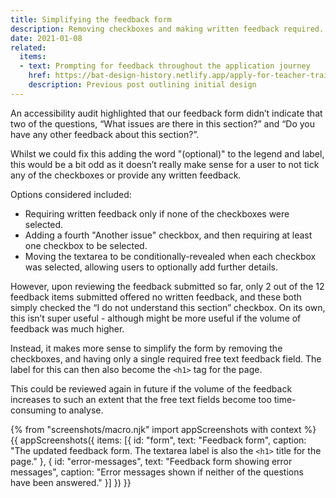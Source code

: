 ```yaml
---
title: Simplifying the feedback form
description: Removing checkboxes and making written feedback required.
date: 2021-01-08
related:
  items:
  - text: Prompting for feedback throughout the application journey
    href: https://bat-design-history.netlify.app/apply-for-teacher-training/feedback-component/
    description: Previous post outlining initial design
---
```


An accessibility audit highlighted that our feedback form didn’t indicate that two of the questions, “What issues are there in this section?” and “Do you have any other feedback about this section?”.

Whilst we could fix this adding the word "(optional)" to the legend and label, this would be a bit odd as it doesn’t really make sense for a user to not tick any of the checkboxes or provide any written feedback.

Options considered included:

  * Requiring written feedback only if none of the checkboxes were selected.
  * Adding a fourth "Another issue" checkbox, and then requiring at least one checkbox to be selected.
  * Moving the textarea to be conditionally-revealed when each checkbox was selected, allowing users to optionally add further details.

However, upon reviewing the feedback submitted so far, only 2 out of the 12 feedback items submitted offered no written feedback, and these both simply checked the “I do not understand this section” checkbox. On its own, this isn’t super useful - although might be more useful if the volume of feedback was much higher.

Instead, it makes more sense to simplify the form by removing the checkboxes, and having only a single required free text feedback field. The label for this can then also become the `<h1>` tag for the page.

This could be reviewed again in future if the volume of the feedback increases to such an extent that the free text fields become too time-consuming to analyse.


{% from "screenshots/macro.njk" import appScreenshots with context %}
{{ appScreenshots({
  items: [{
    id: "form",
    text: "Feedback form",
    caption: "The updated feedback form. The textarea label is also the `<h1>` title for the page."
  }, {
    id: "error-messages",
    text: "Feedback form showing error messages",
    caption: "Error messages shown if neither of the questions have been answered."
  }]
}) }}
